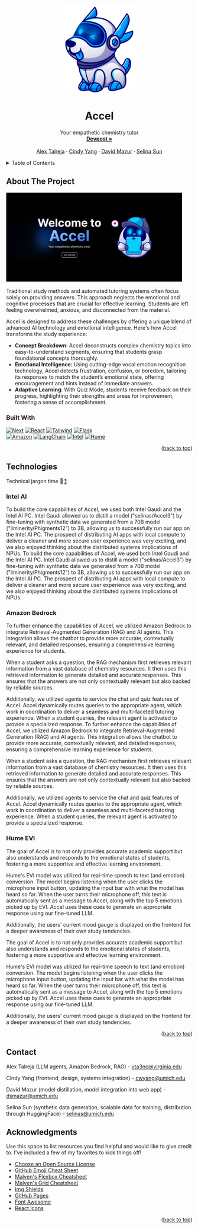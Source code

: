 
<a name="readme-top"></a>
<!-- PROJECT LOGO -->
<br />
<div align="center">
    <img src="logo.png" alt="Logo" height="240">

  <h1 align="center">Accel</h1>

  <p align="center">
    Your empathetic chemistry tutor
    <br />
    <a href="https://devpost.com/software/accel-63xgdn"><strong>Devpost »</strong></a>
    <br />
    <br />
    <a href="https://www.linkedin.com/in/alexander-talreja">Alex Talreja</a>
    ·
    <a href="https://www.linkedin.com/in/2023cyang/">Cindy Yang</a>
    ·
    <a href="https://www.linkedin.com/in/davidsmazur/">David Mazur</a>
    ·
    <a href="https://www.linkedin.com/in/selina-sun-550301227/">Selina Sun</a>
  </p>
</div>



<!-- TABLE OF CONTENTS -->
<details>
  <summary>Table of Contents</summary>
  <ol>
    <li>
      <a href="#about-the-project">About The Project</a>
      <ul>
        <li><a href="#built-with">Built With</a></li>
      </ul>
    </li>
    <li>
      <a href="#technologies">Technologies</a>
      <ul>
        <li><a href="#intel-ai">Intel AI</a></li>
        <li><a href="#amazon-bedrock">Amazon Bedrock</a></li>
        <li><a href="#hume-evi">Hume EVI</a></li>
      </ul>
    </li>
    <li><a href="#contact">Contact</a></li>
    <li><a href="#acknowledgments">Acknowledgments</a></li>
  </ol>
</details>



<!-- ABOUT THE PROJECT -->
## About The Project

<img src="product-1.png" alt="Logo" height="240">

Traditional study methods and automated tutoring systems often focus solely on providing answers. This approach neglects the emotional and cognitive processes that are crucial for effective learning. Students are left feeling overwhelmed, anxious, and disconnected from the material.

Accel is designed to address these challenges by offering a unique blend of advanced AI technology and emotional intelligence. Here's how Accel transforms the study experience: 

* **Concept Breakdown**: Accel deconstructs complex chemistry topics into easy-to-understand segments, ensuring that students grasp foundational concepts thoroughly.
* **Emotional Intelligence**: Using cutting-edge vocal emotion recognition technology, Accel detects frustration, confusion, or boredom, tailoring its responses to match the student’s emotional state, offering encouragement and hints instead of immediate answers.
* **Adaptive Learning**: With Quiz Mode, students receive feedback on their progress, highlighting their strengths and areas for improvement, fostering a sense of accomplishment.


### Built With

[![Next][Next.js]][Next-url]
[![React][React.js]][React-url]
[![Tailwind][Tailwind]][Tailwind-url]
[![Flask][Flask]][Flask-url]<br/>
[![Amazon][Amazon]][Amazon-url]
[![LangChain][LangChain]][langchain-url]
[![Intel][Intel]][Intel-url]
[![Hume][Hume]][Hume-url]


<p align="right">(<a href="#readme-top">back to top</a>)</p>



<!-- GETTING STARTED -->
## Technologies

Technical jargon time 🙂‍↕️

### Intel AI

To build the core capabilities of Accel, we used both Intel Gaudi and the Intel AI PC. Intel Gaudi allowed us to distill a model ("selinas/Accel3") by fine-tuning with synthetic data we generated from a 70B model ("liminerity/Phigments12") to 3B, allowing us to successfully run our app on the Intel AI PC. The prospect of distributing AI apps with local compute to deliver a cleaner and more secure user experience was very exciting, and we also enjoyed thinking about the distributed systems implications of NPUs.
To build the core capabilities of Accel, we used both Intel Gaudi and the Intel AI PC. Intel Gaudi allowed us to distill a model ("selinas/Accel3") by fine-tuning with synthetic data we generated from a 70B model ("liminerity/Phigments12") to 3B, allowing us to successfully run our app on the Intel AI PC. The prospect of distributing AI apps with local compute to deliver a cleaner and more secure user experience was very exciting, and we also enjoyed thinking about the distributed systems implications of NPUs.

### Amazon Bedrock

To further enhance the capabilities of Accel, we utilized Amazon Bedrock to integrate Retrieval-Augmented Generation (RAG) and AI agents. This integration allows the chatbot to provide more accurate, contextually relevant, and detailed responses, ensuring a comprehensive learning experience for students.

When a student asks a question, the RAG mechanism first retrieves relevant information from a vast database of chemistry resources. It then uses this retrieved information to generate detailed and accurate responses. This ensures that the answers are not only contextually relevant but also backed by reliable sources.

Additionally, we utilized agents to service the chat and quiz features of Accel. Accel dynamically routes queries to the appropriate agent, which work in coordination to deliver a seamless and multi-faceted tutoring experience. When a student queries, the relevant agent is activated to provide a specialized response.
To further enhance the capabilities of Accel, we utilized Amazon Bedrock to integrate Retrieval-Augmented Generation (RAG) and AI agents. This integration allows the chatbot to provide more accurate, contextually relevant, and detailed responses, ensuring a comprehensive learning experience for students.

When a student asks a question, the RAG mechanism first retrieves relevant information from a vast database of chemistry resources. It then uses this retrieved information to generate detailed and accurate responses. This ensures that the answers are not only contextually relevant but also backed by reliable sources.

Additionally, we utilized agents to service the chat and quiz features of Accel. Accel dynamically routes queries to the appropriate agent, which work in coordination to deliver a seamless and multi-faceted tutoring experience. When a student queries, the relevant agent is activated to provide a specialized response.

### Hume EVI

The goal of Accel is to not only provides accurate academic support but also understands and responds to the emotional states of students, fostering a more supportive and effective learning environment. 

Hume's EVI model was utilized for real-time speech to text (and emotion) conversion. The model begins listening when the user clicks the microphone input button, updating the input bar with what the model has heard so far. When the user turns their microphone off, this text is automatically sent as a message to Accel, along with the top 5 emotions picked up by EVI. Accel uses these cues to generate an appropriate response using our fine-tuned LLM.

Additionally, the users' current mood gauge is displayed on the frontend for a deeper awareness of their own study tendencies.

The goal of Accel is to not only provides accurate academic support but also understands and responds to the emotional states of students, fostering a more supportive and effective learning environment.

Hume's EVI model was utilized for real-time speech to text (and emotion) conversion. The model begins listening when the user clicks the microphone input button, updating the input bar with what the model has heard so far. When the user turns their microphone off, this text is automatically sent as a message to Accel, along with the top 5 emotions picked up by EVI. Accel uses these cues to generate an appropriate response using our fine-tuned LLM.

Additionally, the users' current mood gauge is displayed on the frontend for a deeper awareness of their own study tendencies.

<p align="right">(<a href="#readme-top">back to top</a>)</p>


<!-- CONTACT -->
## Contact
Alex Talreja (LLM agents, Amazon Bedrock, RAG) - vta3nc@virginia.edu

Cindy Yang (frontend, design, systems integration) - cwyang@umich.edu

David Mazur (model distillation, model integration into web app) - dsmazur@umich.edu

Selina Sun (synthetic data generation, scalable data for training, distribution through HuggingFace) - selinas@umich.edu

<!-- ACKNOWLEDGMENTS -->
## Acknowledgments

Use this space to list resources you find helpful and would like to give credit to. I've included a few of my favorites to kick things off!

* [Choose an Open Source License](https://choosealicense.com)
* [GitHub Emoji Cheat Sheet](https://www.webpagefx.com/tools/emoji-cheat-sheet)
* [Malven's Flexbox Cheatsheet](https://flexbox.malven.co/)
* [Malven's Grid Cheatsheet](https://grid.malven.co/)
* [Img Shields](https://shields.io)
* [GitHub Pages](https://pages.github.com)
* [Font Awesome](https://fontawesome.com)
* [React Icons](https://react-icons.github.io/react-icons/search)

<p align="right">(<a href="#readme-top">back to top</a>)</p>



<!-- MARKDOWN LINKS & IMAGES -->
<!-- https://www.markdownguide.org/basic-syntax/#reference-style-links -->
[product-screenshot]: images/screenshot.png
[Next.js]: https://img.shields.io/badge/next.js-000000?style=for-the-badge&logo=nextdotjs&logoColor=white
[Next-url]: https://nextjs.org/
[React.js]: https://img.shields.io/badge/React.js-20232A?style=for-the-badge&logo=react&logoColor=61DAFB
[React-url]: https://reactjs.org/
[Tailwind]: https://img.shields.io/badge/Tailwind-35495E?style=for-the-badge&logo=tailwindcss&logoColor=06B6D4
[Tailwind-url]: https://tailwindcss.com/
[Flask]: https://img.shields.io/badge/Flask-FF2D20?style=for-the-badge&logo=flask&logoColor=white
[Flask-url]: https://flask.palletsprojects.com/en/3.0.x/
[Intel]: https://img.shields.io/badge/Intel_ai-0769AD?style=for-the-badge&logo=intel&logoColor=white
[Intel-url]: https://www.intel.com/content/www/us/en/developer/topic-technology/artificial-intelligence/overview.html
[Hume]: https://img.shields.io/badge/Hume_EVI-563D7C?style=for-the-badge&logo=polkadot&logoColor=white
[Hume-url]: https://beta.hume.ai/
[LangChain]: https://img.shields.io/badge/LangChain-DD0031?style=for-the-badge&logo=langchain&logoColor=white
[LangChain-url]: https://www.langchain.com/
[Amazon]: https://img.shields.io/badge/Amazon_Bedrock-4A4A55?style=for-the-badge&logo=amazonwebservices&logoColor=FF3E00
[Amazon-url]: https://aws.amazon.com/bedrock/?gclid=CjwKCAjw7NmzBhBLEiwAxrHQ-R43KC_xeXdqadUZrt7upH8LYrZMbCOi-j7Hn7RHxfyKg1tJdlt2FBoCr_IQAvD_BwE&trk=0eaabb80-ee46-4e73-94ae-368ffb759b62&sc_channel=ps&ef_id=CjwKCAjw7NmzBhBLEiwAxrHQ-R43KC_xeXdqadUZrt7upH8LYrZMbCOi-j7Hn7RHxfyKg1tJdlt2FBoCr_IQAvD_BwE:G:s&s_kwcid=AL!4422!3!692006004688!p!!g!!amazon%20bedrock!21048268554!159639952935
